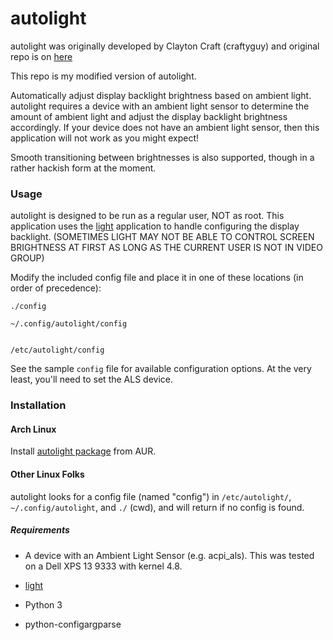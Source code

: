 # autolight

autolight was originally developed by Clayton Craft (craftyguy) and original repo is on [here](https://gitlab.com/craftyguy/autolight)

This repo is my modified version of autolight.

Automatically adjust display backlight brightness based on ambient light. autolight requires a device with an ambient light sensor to determine the amount of ambient light and adjust the display backlight brightness accordingly. If your device does not have an ambient light sensor, then this application will not work as you might expect!

Smooth transitioning between brightnesses is also supported, though in a rather hackish form at the moment.

### Usage
autolight is designed to be run as a regular user, NOT as root. This application uses the [light](https://github.com/haikarainen/light) application to handle configuring the display backlight. (SOMETIMES LIGHT MAY NOT BE ABLE TO CONTROL SCREEN BRIGHTNESS AT FIRST AS LONG AS THE CURRENT USER IS NOT IN VIDEO GROUP)

Modify the included config file and place it in one of these locations (in order of precedence):

```
./config

~/.config/autolight/config


/etc/autolight/config

```
See the sample ```config``` file for available configuration options. At the very least, you'll need to set the ALS device.

### Installation

#### Arch Linux

Install [autolight package](https://aur.archlinux.org/packages/autolight/) from AUR.

#### Other Linux Folks

autolight looks for a config file (named "config") in ```/etc/autolight/```, ```~/.config/autolight```, and ```./``` (cwd), and will return if no config is found.

##### Requirements

- A device with an Ambient Light Sensor (e.g. acpi_als). This was tested on a Dell XPS 13 9333 with kernel 4.8.

- [light](https://github.com/haikarainen/light)

- Python 3

- python-configargparse
